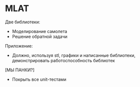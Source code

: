 # MLAT
Две библиотеки:
- Моделирование самолета
- Решение обратной задачи

Приложение:
- Должно, используя stl, графики и написанные библиотеки, демонстрировать работоспособность библиотек

[МЫ ПАНКИ?]
- Покрыть все unit-тестами

